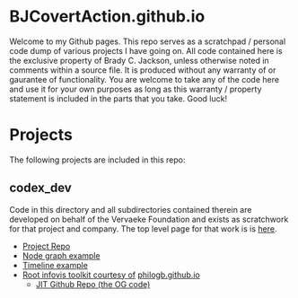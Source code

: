 # BJCovertAction.github.io

Welcome to my Github pages. This repo serves as a scratchpad / personal code
dump of various projects I have going on. All code contained here is
the exclusive property of Brady C. Jackson, unless otherwise noted
in comments within a source file. It is produced without any warranty of 
or gaurantee of functionality. You are welcome to take any of the code
here and use it for your own purposes as long as this warranty / property 
statement is included in the parts that you take. Good luck!

# Projects

The following projects are included in this repo:

## codex_dev

Code in this directory and all subdirectories contained therein are developed 
on behalf of the Vervaeke Foundation and exists as scratchwork for that project
and company. The top level page for that work is is [here]().
 
 - [Project Repo](https://github.com/BJCovertAction/BJCovertAction.github.io/tree/main)
 - [Node graph example](https://bjcovertaction.github.io/codex_dev/ForceDirected/example.html)
 - [Timeline example](https://bjcovertaction.github.io/codex_dev/Timeline/timeline_example.html)
 - [Root infovis toolkit courtesy of](https://bjcovertaction.github.io/codex_dev/jit-yc.js) [philogb.github.io](https://philogb.github.io/jit/)
   - [JIT Github Repo (the OG code)](https://github.com/philogb/jit)



